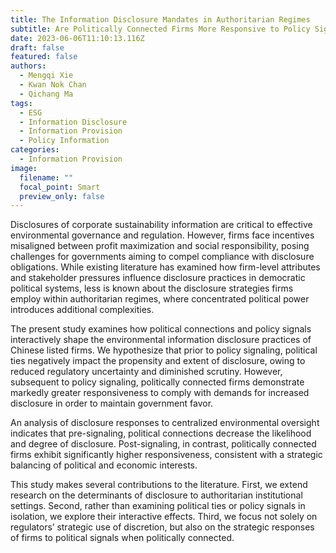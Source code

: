 ```yaml
---
title: The Information Disclosure Mandates in Authoritarian Regimes
subtitle: Are Politically Connected Firms More Responsive to Policy Signal?
date: 2023-06-06T11:10:13.116Z
draft: false
featured: false
authors:
  - Mengqi Xie
  - Kwan Nok Chan
  - Qichang Ma
tags:
  - ESG
  - Information Disclosure
  - Information Provision
  - Policy Information
categories:
  - Information Provision
image:
  filename: ""
  focal_point: Smart
  preview_only: false
---
```

Disclosures of corporate sustainability information are critical to effective environmental governance and regulation. However, firms face incentives misaligned between profit maximization and social responsibility, posing challenges for governments aiming to compel compliance with disclosure obligations. While existing literature has examined how firm-level attributes and stakeholder pressures influence disclosure practices in democratic political systems, less is known about the disclosure strategies firms employ within authoritarian regimes, where concentrated political power introduces additional complexities. 

The present study examines how political connections and policy signals interactively shape the environmental information disclosure practices of Chinese listed firms. We hypothesize that prior to policy signaling, political ties negatively impact the propensity and extent of disclosure, owing to reduced regulatory uncertainty and diminished scrutiny. However, subsequent to policy signaling, politically connected firms demonstrate markedly greater responsiveness to comply with demands for increased disclosure in order to maintain government favor. 

An analysis of disclosure responses to centralized environmental oversight indicates that pre-signaling, political connections decrease the likelihood and degree of disclosure. Post-signaling, in contrast, politically connected firms exhibit significantly higher responsiveness, consistent with a strategic balancing of political and economic interests.

This study makes several contributions to the literature. First, we extend research on the determinants of disclosure to authoritarian institutional settings. Second, rather than examining political ties or policy signals in isolation, we explore their interactive effects. Third, we focus not solely on regulators’ strategic use of discretion, but also on the strategic responses of firms to political signals when politically connected.